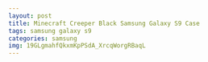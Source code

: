 ```yaml
---
layout: post
title: Minecraft Creeper Black Samsung Galaxy S9 Case
tags: samsung galaxy s9
categories: samsung
img: 19GLgmahfQkxmKpPSdA_XrcqWorgRBaqL
---
```

